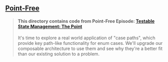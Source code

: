 ## [Point-Free](https://www.pointfree.co)

> #### This directory contains code from Point-Free Episode: [Testable State Management: The Point](https://www.pointfree.co/episodes/ep90-composing-architecture-with-case-paths)
>
> It's time to explore a real world application of "case paths", which provide key path-like functionality for enum cases. We'll upgrade our composable architecture to use them and see why they're a better fit than our existing solution to a problem.
